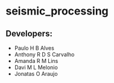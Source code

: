 # seismic_processing



## Developers:

- Paulo H B Alves
- Anthony R D S Carvalho
- Amanda R M Lins
- Davi M L Melonio
- Jonatas O Araujo
